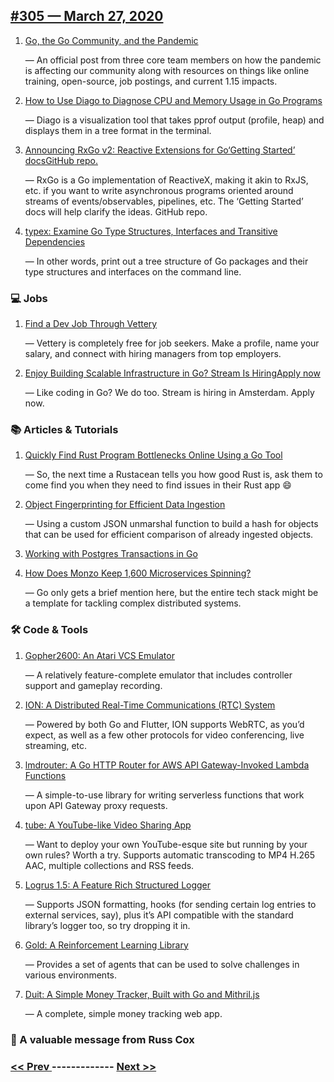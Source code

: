 ## [#305 — March 27, 2020](https://golangweekly.com/issues/305)

1. [Go, the Go Community, and the Pandemic](https://golangweekly.com/link/85960/web)

     — An official post from three core team members on how the pandemic is affecting our community along with resources on things like online training, open-source, job postings, and current 1.15 impacts.
1. [How to Use Diago to Diagnose CPU and Memory Usage in Go Programs](https://golangweekly.com/link/85961/web)

     — Diago is a visualization tool that takes pprof output (profile, heap) and displays them in a tree format in the terminal.
1. [Announcing RxGo v2: Reactive Extensions for Go‘Getting Started’ docsGitHub repo.](https://golangweekly.com/link/85963/web)

     — RxGo is a Go implementation of ReactiveX, making it akin to RxJS, etc. if you want to write asynchronous programs oriented around streams of events/observables, pipelines, etc. The ‘Getting Started’ docs will help clarify the ideas. GitHub repo.
1. [typex: Examine Go Type Structures, Interfaces and Transitive Dependencies](https://golangweekly.com/link/85966/web)

     — In other words, print out a tree structure of Go packages and their type structures and interfaces on the command line.
### 💻 Jobs

1. [Find a Dev Job Through Vettery](https://golangweekly.com/link/85967/web)

     — Vettery is completely free for job seekers. Make a profile, name your salary, and connect with hiring managers from top employers.
1. [Enjoy Building Scalable Infrastructure in Go? Stream Is HiringApply now](https://golangweekly.com/link/85968/web)

     — Like coding in Go? We do too. Stream is hiring in Amsterdam. Apply now.
### 📚 Articles & Tutorials

1. [Quickly Find Rust Program Bottlenecks Online Using a Go Tool](https://golangweekly.com/link/85969/web)

     — So, the next time a Rustacean tells you how good Rust is, ask them to come find you when they need to find issues in their Rust app 😄
1. [Object Fingerprinting for Efficient Data Ingestion](https://golangweekly.com/link/85970/web)

     — Using a custom JSON unmarshal function to build a hash for objects that can be used for efficient comparison of already ingested objects.
1. [Working with Postgres Transactions in Go](https://golangweekly.com/link/85972/web)

1. [How Does Monzo Keep 1,600 Microservices Spinning?](https://golangweekly.com/link/85973/web)

     — Go only gets a brief mention here, but the entire tech stack might be a template for tackling complex distributed systems.
### 🛠 Code & Tools

1. [Gopher2600: An Atari VCS Emulator](https://golangweekly.com/link/85974/web)

     — A relatively feature-complete emulator that includes controller support and gameplay recording.
1. [ION: A Distributed Real-Time Communications (RTC) System](https://golangweekly.com/link/85975/web)

     — Powered by both Go and Flutter, ION supports WebRTC, as you’d expect, as well as a few other protocols for video conferencing, live streaming, etc.
1. [lmdrouter: A Go HTTP Router for AWS API Gateway-Invoked Lambda Functions](https://golangweekly.com/link/85976/web)

     — A simple-to-use library for writing serverless functions that work upon API Gateway proxy requests.
1. [tube: A YouTube-like Video Sharing App](https://golangweekly.com/link/85977/web)

     — Want to deploy your own YouTube-esque site but running by your own rules? Worth a try. Supports automatic transcoding to MP4 H.265 AAC, multiple collections and RSS feeds.
1. [Logrus 1.5: A Feature Rich Structured Logger](https://golangweekly.com/link/85979/web)

     — Supports JSON formatting, hooks (for sending certain log entries to external services, say), plus it’s API compatible with the standard library’s logger too, so try dropping it in.
1. [Gold: A Reinforcement Learning Library](https://golangweekly.com/link/85980/web)

     — Provides a set of agents that can be used to solve challenges in various environments.
1. [Duit: A Simple Money Tracker, Built with Go and Mithril.js](https://golangweekly.com/link/85981/web)

     — A complete, simple money tracking web app.
### 💌 A valuable message from Russ Cox


### [ << Prev ](golangweekly-304.md) ------------- [ Next >> ](golangweekly-306.md)